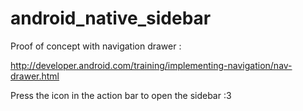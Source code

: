 android_native_sidebar
======================

Proof of concept with navigation drawer : 

http://developer.android.com/training/implementing-navigation/nav-drawer.html

Press the icon in the action bar to open the sidebar :3
